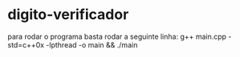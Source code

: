 # digito-verificador
para rodar o programa basta rodar a seguinte linha:
g++ main.cpp -std=c++0x -lpthread -o main && ./main
